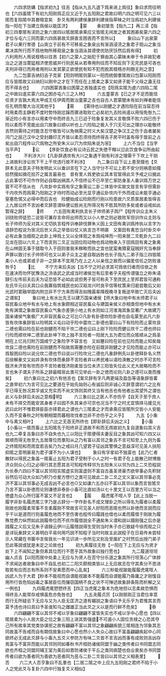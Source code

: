 <!-- { "loadSidebar": true } -->
　　六四求防媾【指求初九】往吉【指从九五凡退下爲来进上爲往】象曰求而往明也【六四虽隂下有初九阳刚爲正应又近于九五阳刚之君故曰明六四之明可见六三以隂而复陷隂中其昬暗宜矣　卦爻有两利建侯彖辞利建侯指草昧之时当爲初九利建侯指一阳在下当建立爲侯以能匡济】
　　蒙
　　彖初筮吿【指九二】再三渎【指初三四羣隂有渎防之象六居四以隂居隂承乘应又皆隂无闲发之者其困甚矣蒙六四之才位与屯六三同而蒙六四爲甚故爻辞直言困吝而不言所以】
　　象曰山下出泉蒙君子以果行育德【山突立于前有不可移易之象泉出有渐涵浸渍之象君子观山之象当果决其所行而不爲他物所移观泉之象当涵泳其德使优防厌饫然后爲有得】
　　初六利用刑人用说桎梏以往吝【初六之蒙人之始犯于罪由其心蒙昧未审于令非故犯者治之之道当寛猛相济使恩威并行则民易从若専用刑往而不知反则下无完民是可吝也夫刑非得已而用者用刑以发其蒙正欲使民有知不犯而脱其桎梏亦刑期无刑之意】
　　九二包蒙吉纳妇吉子克家【阳则明隂则蒙以一阳而统御羣隂故曰包蒙以阳刚而应与皆隂故又曰纳妇以刚中之才在下而任在上隂柔之事又如贤子能干父母之蛊无往而不得吉也】
　　六四困蒙吝象曰困蒙之吝独逺实也【阳爲实隂为虗六四陷二隂之中故曰逺实蒙六四之困亦屯六三之入林】
　　六五童蒙吉【已之才不足而能信任贤才吉孰大焉太甲成王任伊周而致治童蒙之吉也自古人君蒙闇未有如刘禅者能信任孔明而蜀大治况其他乎】
　　需
　　【需待也以刚健之才遇险陷在前当容忍待时用柔而主静若不度时势恃刚忿躁而骤进取败亡必矣初九去险尚逺以用恒免咎九二渐近险小有言亦以用柔守中而终吉九三已迫于险象复发其义言敬慎不败六四已伤于险以柔而不竞能出自穴故象曰顺以听也上六险陷之极入于穴无可出之理亦以能敬终吉然则需待之时能含忍守敬皆可以免祸需之时义大矣汉楚之争汉王之伤于血者屡矣鸿门之屈己汉中之受封趣印王齐皆以柔忍须待而终得吉子房平时盖有得于筮前之占矣出自穴程传以穴爲物之所安朱义以穴为坎陷朱说为宻】
　　上六不当位【当字当平声】
　　讼
　　【序卦饮食必有讼诗云民之失徳干糇以愆此饮食争讼所由起也】
　　不利涉大川【凡卦辞遇坎有大川之象遇干刚有利涉之理需干下坎上干刚上进故利涉讼坎下干上干坎违行故不利渉】
　　九二象曰自下讼上患至掇也【爻辞本无此意夫子特发明此义以垂训言在下之人当守分不可讼上若不安分则祸患如掇拾然掇如摘花拾芥之属言最易也　昔有里人爲吏欲讼其本官筮得此爻予戒之曰据此占此事切不可作作则必自取凶祸其人不信终讼不已卒至亡家防身圣人垂训爲万世之寳不可不信从也　凡坎卦中实爲有孚之象需讼二卦二体皆中实故文皆言有孚但需卦干内坎外而爲需乃阳刚之才待时而动必至光显亨通讼卦坎内干外而成讼未能亨通必窒塞危惕又必得中而后吉也　险健始成讼险刚而行刚以险患故六爻质禀居柔皆得吉上九居讼终不言凶者爻辞意谓纵便讼胜尚无所得况有不胜其所防多矣或者设戒如此暂得之辞】
　　师
　　六五田有禽利执言长子帅师弟子舆尸【程传训众主朱义训挠败师徒恐二说皆可兼存言命将出师而又以小人参之则必致败军但训作众主则与长子帅师为反对其义尤切执言程传训奉辞伐罪朱义因上文田有禽训爲抟执以言字为语辞恐程说为宻况后世义兵之举皆曰仗义执言岂不明甚　又案田有禽恐当时卦爻中必有此象当细观之此卦上坤爲土又以全体观之本爲纯坤而一阳来居二爻乾卦九二曰见龙在田以六爻上下而言则二爻正当田位阳动物也爲动物来入于田爲田有禽之象禽在山林固无事于猎取今入于田则害我禾稼畋而执之宜也犹蛮夷猾夏寇贼奸宄当奉辞声罪以致讨长子帅师可也又以弟子众主之是自取凶咎也长子指九二弟子指三四皆隂柔小人也或弟或子非一之辞本不宜用乃在上之人以亲信之故而以偏爱信任之防败谁咎乎】
　　比
　　不宁方来后夫凶【当不宁之时必求其可爲依归者而往依之务在速决而勿怀犹豫汤之汤诰武之武成当时诸侯岂有后至者乎夫程传谓强立之称朱语録引左传前夫后夫为证恐皆不必如此说但男子皆可称夫下至庶民上至邦君皆可通称左氏华元曰夫其口众我寡指筑城民也如汉祖龙兴时良平信等杖策来归曷尝敢后又如光武时窦融举国内附岂非不宁方来而得吉如隗嚣辈降旣晚寻复叛逆卒致亡灭后夫凶之谓矣】
　　象曰地上有水比先王以建万国亲诸侯【师大象曰地中有水师君子以容民畜众地中有水与地上有水象颇相近容民畜众与建国亲侯义亦相类但地中有水未免有渊潜之象故容民畜众气象亦差狭小地上有水则如江河淮海其象显著广大故建万国亲诸侯气象极广大非容民畜众之可比○凡卦有卦德坎险卦德也自屯蒙至此凡六卦皆有坎体彖辞皆以险明其义屯曰动乎险中震坎二卦德也蒙曰山下有险险而止蒙坎艮二德也需曰险在前也刚健而不陷干坎二德也讼曰上刚下险险而健讼坎干二德也师曰行险而顺坎坤二德至此卦坤下坎上独不言险者一阳居九五为君位而众隂顺从之爲圣明在上亿兆归附万国咸宁之象险字不容言也　又如蹇曰险在前也见险而能止知矣哉坎艮二德也需险在前刚健而不陷故爲需蹇亦险在前既非刚健之才见险而能止亦可以爲智困曰险以说兊坎二德也节曰说以行险坎兊二德也凡彖辞例先以卦徳释卦名义然后徐解彖文又如井涣有坎体而彖辞不言险者井以养民难以语险涣散之时亦不可言险旣济未济皆有坎而亦不言险者旣济刚柔皆当位未济三阳皆失位此义尤大故略险而不言也朱子谓夫子所系之辞最精宻此类可见举此一卦之徳而论则八卦之德可以类而推矣】
　　初六象曰比之初六有他吉也【案爻辞有孚凡两更端及盈缶等语象辞皆畧之直举初六为言可见比之要道在乎始先始则心有诚后则非诚心爻辞意谓初六之比有孚已得无咎况其孚诚又充实而不尚文饰则其终又当有他吉也有他者出其望外之谓也此义与卦辞后夫凶之意相明】
　　六三象曰比之匪人不亦伤乎【自天子至于庶人未有不择交而能安其身者子曰因不失其亲亦可宗也况当不宁之时尤宜慎择马援见光武曰此时不惟君择臣臣亦择君此之谓也六三隂柔之才而承乘应皆隂所交皆小人安能久而不变春秋之时有朝相盟而暮相攻伐者岂非不亦伤乎之义乎】
　　九五【小象中与禽又相叶】
　　上六比之无首无所终也【即卦辞后夫凶之义】
　　小畜【小畜以一隂而畜止五阳隂先于阳终非正道故不和而无雨故初九复自道象曰其义吉也九二牵复吉象曰亦不自失也九三以阳比于隂便得夫妻反目之象其凶可知六四又以巽顺而得无咎至九五居尊位而羣阳从之乃有富以其邻之象吉不言可知至上九则为畜之终隂阳和而雨宜若吉矣乃为之戒曰月几望君子征凶其警惧之意益深可见圣人扶阳抑隂之意明甚易为君子谋不为小人谋也】
　　象曰有孚挛如不独富也【此乃仁者散财以得民之象盖一隂畜止五阳为君子受制于小人之时一有君子在上能散己财博施济众则众心归之必得行其志愿其吉可知程传释邻为五阳朱义以邻为四上二爻恐程説为长泰六四曰不富以其邻阳实隂虚实则富虚则不富自古虽圣贤豪杰欲举事必先积财谷然后可动大众如乃积乃仓爰方啓行之类可见故此二卦二爻之文义富以其邻事必克济不富以其邻事必无成吉凶不必言也○又如谦六五亦曰不富以其邻以象而言皆隂爻乃言不富以卦徳而论则谦徳非泰卦小畜可比直如汤以七十里文王以百里方可以当之徳盛为众心所归富不富又不足言也】
　　履
　　履虎尾不咥人亨【此上当脱一履字非卦名履虎尾三字乃是占辞分一字作卦名不成文理卦之所以得名为履者以柔履刚故也刚履柔常事不言柔履刚不常故言可见圣人好阳而恶隂也然以卦徳而言説而应乎干以是道而行则虽履危地而不至伤害也程传曰履践也借也以柔而履借于刚故为履殊觉费力纵然如此説履帝位而不疚作履借説全不通矣朱义谓和説以蹑刚强之后亦是践履之义后又见朱子语録云伊川云履借説得生受则当时朱子亦已致疑今徐而观之只是详玩彖辞文义甚明白平易何用巧説不知程子当时何故主此説程子在日易传未尝轻示人常藏在书箧中言俟我长一年见识进一歩所见又别及至属纩之时然后出授门弟子恐此等説或犹是未定之论故也】
　　初九素履往无咎【一阳在下上无应与为贤才处下上不闻知之象但素其位而行不愿乎其外故象曰独行愿也】
　　九二履道坦坦幽人贞吉【以阳而居中处柔上无应与为贤人在否守分乐道之象其所行坦荡心广体胖不求闻达者故象曰中不自乱也初二二阳爻颇相类皆以上无应故志在守其素分不思进取若有应而志有所系则不安素愿而中心乱矣】
　　六三眇能视跛能履履虎尾咥人凶武人为于大君【眇本不能视而自谓能视跛本不能履而自谓能履乃昏庸之才刚愎自用所行皆危陷凶毒之事居臣位而攘窃国柄不良之状不可殚述故象辞条陈而析解之又一例也】
　　九四履虎尾愬愬终吉【四正当虎尾之象本为危地但以志柔故恐惧而得终吉人能常存戒惧虽危亦免咎也】
　　九五夬履贞厉【以刚居刚正当君位率意而行无所疑忌下无应与又为人臣无匡济之道有媚説之象语曰予无乐乎为君惟其言而莫予违也诗曰具曰予圣谁知乌之雌雄正当此爻之义以是而行鲜不危矣】
　　泰
　　六四翩翩不富以其邻不戒以孚象曰翩翩不富皆失实也不戒以孚中心愿也【四以隂居柔为小人居大臣之位之象三阳上进其势强盛不可遏小人固位贪禄之心恐其夺己所有故率其党类协谋拒之故有翩翩不富以其邻之象翩翩疾貌三隂相连为邻象其志同故虽不告戒而自有期信故象曰中心愿也然小人失众心故曰不富虽翩翩疾起中心同欲终必无成此爻辞与小畜九五爻义参防方有味二爻皆不言吉凶而事有成败则吉凶存焉富与不富异而能以其邻则同如春秋书齐桓防诸侯同盟于幽之类传者曰书同盟志同欲也齐桓之同盟同辅王室为美后如晋防诸侯于平丘之类同病楚也伯业衰矣亦书同盟传者曰欲为善者同为善欲为恶者同为恶与二卦二爻皆曰以其邻之义相表里】
　　否
　　六二大人否亨象曰不乱羣也【二居二隂之中上应九五阳刚之君终不陷于小人之党此爻与复卦六四中行独复爻义相似】
